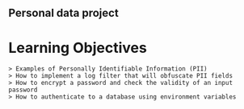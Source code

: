 ## Personal data project

# Learning Objectives
```
> Examples of Personally Identifiable Information (PII)
> How to implement a log filter that will obfuscate PII fields
> How to encrypt a password and check the validity of an input password
> How to authenticate to a database using environment variables
```
